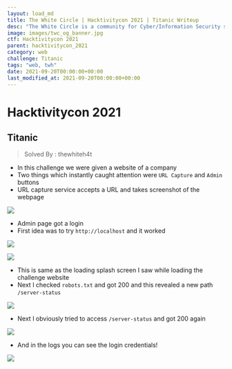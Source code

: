 ```yaml
---
layout: load_md
title: The White Circle | Hacktivitycon 2021 | Titanic Writeup
desc: "The White Circle is a community for Cyber/Information Security students, enthusiasts and professionals. You can discuss anything related to Security, share your knowledge with others, get help when you need it and proceed further in your journey with amazing people from all over the world."
image: images/twc_og_banner.jpg
ctf: Hacktivitycon 2021
parent: hacktivitycon_2021
category: web
challenge: Titanic
tags: "web, twh"
date: 2021-09-20T00:00:00+00:00
last_modified_at: 2021-09-20T00:00:00+00:00
---
```


<h1 class="heading card-title white-text">Hacktivitycon 2021</h1>

## Titanic
> Solved By : thewhiteh4t


- In this challenge we were given a website of a company
- Two things which instantly caught attention were `URL Capture` and `Admin` buttons
- URL capture service accepts a URL and takes screenshot of the webpage


![](https://i.imgur.com/Zvb3jw1.png)



- Admin page got a login
- First idea was to try `http://localhost` and it worked


![](https://i.imgur.com/p1p8cwY.png)

![](https://i.imgur.com/jBMQpgG.png)

- This is same as the loading splash screen I saw while loading the challenge website
- Next I checked `robots.txt` and got 200 and this revealed a new path `/server-status`


![](https://i.imgur.com/MvvLwjj.png)



- Next I obviously tried to access `/server-status` and got 200 again


![](https://i.imgur.com/aIKbkBX.png)

- And in the logs you can see the login credentials!


![](https://i.imgur.com/QDhwPpP.png)

